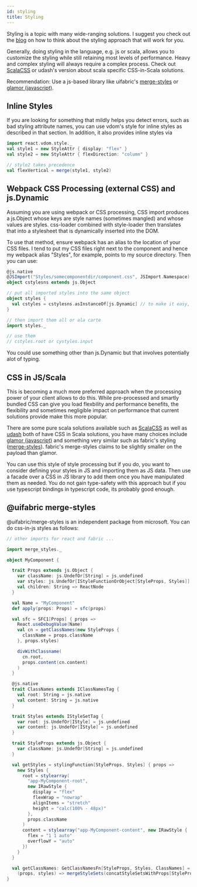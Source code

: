 ```yaml
---
id: styling
title: Styling
---
```


Styling is a topic with many wide-ranging solutions. I suggest you check out the
[blog](http://appddeevvmeanderings.blogspot.com/2017/08/web-app-styling-interlude-how-to.html)
on how to think about the styling approach that will work for you.

Generally, doing styling in the language, e.g. js or scala, allows you to
customize the styling while still retaining most levels of performance. Heavy
and complex styling will always require a complex process. Check out
[ScalaCSS](https://github.com/japgolly/scalacss) or udash's version about scala
specific CSS-in-Scala solutions.

Recommendation: Use a js-based library like uifabric's
[merge-styles](https://github.com/OfficeDev/office-ui-fabric-react/tree/master/packages/merge-styles)
or [glamor (javascript)](https://github.com/threepointone/glamor).

## Inline Styles

If you are looking for something that mildly helps you detect errors, such as bad styling attribute names, you can use vdom's style for inline styles as described in that section. In addition, it also provides inline styles via

```scala
import react.vdom.style._
val style1 = new StyleAttr { display: "flex" }
val style2 = new StyleAttr { flexDirection: "column" }

// style2 takes precedence
val flexVertical = merge(style1, style2)
```

## Webpack CSS Processing (external CSS) and js.Dynamic

Assuming you are using webpack or CSS processing, CSS import produces a
js.Object whose keys are style names (sometimes mangled) and whose values are
styles. css-loader combined with style-loader then translates that into a
stylesheet that is dynamically inserted into the DOM.

To use that method, ensure webpack has an alias to the location of your CSS
files. I tend to put my CSS files right next to the component and hence my
webpack alias "Styles", for example, points to my source directory. Then you can
use:

```scala
@js.native
@JSImport("Styles/somecomponentdir/component.css", JSImport.Namespace)
object cstylesns extends js.Object

// put all imported styles into the same object
object styles {
  val cstyles = cstylesns.asInstanceOf[js.Dynamic] // to make it easy, but not type-safe
}

// then import them all or ala carte
import styles._

// use them
// cstyles.root or cystyles.input
```

You could use something other than js.Dynamic but that involves potentially alot
of typing.

## CSS in JS/Scala

This is becoming a much more preferred approach when the processing power of
your client allows to do this. While pre-processed and smartly bundled CSS can
give you load flexbility and performance benefits, the flexibility and sometimes
negligible impact on performance that current solutions provide make this more
popular.

There are some pure scala solutions available such as
[ScalaCSS](https://github.com/japgolly/scalacss) as well as
[udash](https://udash.io/) both of have CSS in Scala solutions, you have many
choices include [glamor (javascript)](https://github.com/threepointone/glamor)
and something very similar such as fabric's styling
([merge-styles](https://github.com/OfficeDev/office-ui-fabric-react/tree/master/packages/merge-styles)). fabric's
merge-styles claims to be slightly smaller on the payload than glamor.

You can use this style of style processing but if you do, you want to consider
defining your styles in JS and importing them as JS data. Then use a facade over
a CSS in JS library to add them once you have manipulated them as needed. You do
not gain type-safety with this approach but if you use typescript bindings in
typescript code, its probably good enough.

## @uifabric merge-styles

@uifabric/merge-styles is an independent package from microsoft. You can
do css-in-js styles as follows:

```scala
// other imports for react and fabric ...

import merge_styles._

object MyComponent {

  trait Props extends js.Object {
    var className: js.UndefOr[String] = js.undefined
    var styles: js.UndefOr[IStyleFunctionOrObject[StyleProps, Styles]] = js.undefined
    val children: String => ReactNode
  }

  val Name = "MyComponent"
  def apply(props: Props) = sfc(props)

  val sfc = SFC1[Props] { props =>
    React.useDebugValue(Name)
    val cn = getClassNames(new StyleProps {
      className = props.className
    }, props.styles)

    divWithClassname(
      cn.root,
      props.content(cn.content)
    )
  }

  @js.native
  trait ClassNames extends IClassNamesTag {
    val root: String = js.native
    val content: String = js.native
  }

  trait Styles extends IStyleSetTag {
    var root: js.UndefOr[IStyle] = js.undefined
    var content: js.UndefOr[IStyle] = js.undefined
  }

  trait StyleProps extends js.Object {
    var className: js.UndefOr[String] = js.undefined
  }

  val getStyles = stylingFunction[StyleProps, Styles] { props =>
    new Styles {
      root = stylearray(
        "app-MyComponent-root",
        new IRawStyle {
          display = "flex"
          flexWrap = "nowrap"
          alignItems = "stretch"
          height = "calc(100% - 48px)"
        },
        props.className
      )
      content = stylearray("app-MyComponent-content", new IRawStyle {
        flex = "1 1 auto"
        overflowY = "auto"
      })
    }
  }

  val getClassNames: GetClassNamesFn[StyleProps, Styles, ClassNames] =
    (props, styles) => mergeStyleSets(concatStyleSetsWithProps[StyleProps, ClassNames](props, getStyles, styles))
}
```
